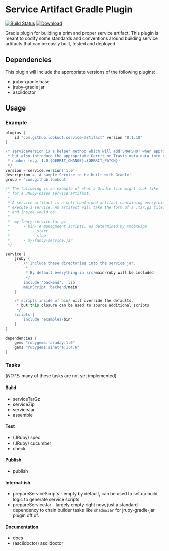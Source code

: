 # Service Artifact Gradle Plugin

[![Build
Status](https://travis-ci.org/lookout/service-artifact-gradle-plugin.svg?branch=master)](https://travis-ci.org/lookout/service-artifact-gradle-plugin)
[ ![Download](https://api.bintray.com/packages/lookout/systems/service-artifact-plugin/images/download.svg) ](https://bintray.com/lookout/systems/service-artifact-plugin/\_latestVersion)

Gradle plugin for building a prim and proper service artifact. This
plugin is meant to codify some standards and conventions around building
service artifacts that can be easily built, tested and deployed

## Dependencies

This plugin will include the appropriate versions of the following plugins:

 * jruby-gradle base
 * jruby-gradle jar
 * asciidoctor


## Usage


### Example

```gradle
plugins {
    id "com.github.lookout.service-artifact" version "0.1.10"
}

/* serviceVersion is a helper method which will add SNAPSHOT when appropriate,
 * but also introduce the appropriate Gerrit or Travis meta-data into the version
 * number (e.g. 1.0.{GERRIT_CHANGE}.{GERRIT_PATCH})
 */
version = service.version('1.0')
description = 'A sample Service to be built with Gradle'
group = 'com.github.lookout'

/* The following is an example of what a Gradle file might look like
 * for a JRuby-based service artifact.
 *
 * A service artifact is a self-contained artifact containing everything
 * execute a service. An artifact will take the form of a .tar.gz file,
 * and inside would be:
 *
 *  my-fancy-service.tar.gz
 *      - bin/ # managmeent scripts, as determined by @mbbx6spp
 *          - start
 *          - stop
 *      - my-fancy-service.jar
 */

service {
    jruby {
        /* Include these directories into the service jar.
         *
         * By default everything in src/main/ruby will be included
         */
        include 'backend', 'lib'
        mainScript 'backend/main'
    }

    /* scripts inside of bin/ will override the defaults,
     * but this closure can be used to source additional scripts
     */
    scripts {
        include 'examples/bin'
    }
}

dependencies {
    gems "rubygems:faraday:1.0"
    gems "rubygems:sinatra:1.4.6"
}
```

### Tasks

(*NOTE:* many of these tasks are not yet implemented)

#### Build

* serviceTarGz
* serviceZip
* serviceJar
* assemble

#### Test

* (JRuby) spec
* (JRuby) cucumber
* check

#### Publish

* publish

#### Internal-ish

* prepareServiceScripts - empty by default, can be used to set up build logic to generate service scripts
* prepareServiceJar - largely empty right now, just a standard dependency to chain builder tasks like `shadowJar` for jruby-gradle-jar plugin off of.

#### Documentation

* docs
* (asciidoctor) asciidoctor
